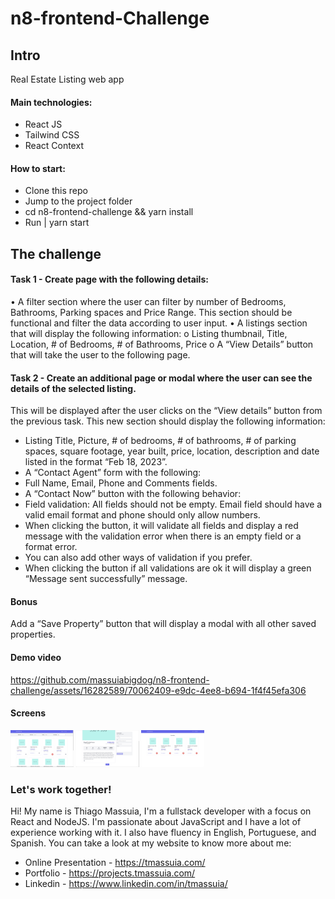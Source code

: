 # n8-frontend-Challenge 

## Intro
Real Estate Listing web app

#### Main technologies:
- React JS
- Tailwind CSS
- React Context

#### How to start:
- Clone this repo
- Jump to the project folder
- cd n8-frontend-challenge && yarn install
- Run | yarn start

## The challenge

#### Task 1 - Create page with the following details:
• A filter section where the user can filter by number of Bedrooms, Bathrooms, Parking
spaces and Price Range. This section should be functional and filter the data according
to user input.
• A listings section that will display the following information:
o Listing thumbnail, Title, Location, # of Bedrooms, # of Bathrooms, Price
o A “View Details” button that will take the user to the following page.

#### Task 2 - Create an additional page or modal where the user can see the details of the selected listing. 

This will be displayed after the user clicks on the “View details” button from the previous task.
This new section should display the following information:

- Listing Title, Picture, # of bedrooms, # of bathrooms, # of parking spaces, square footage, year built,
price, location, description and date listed in the format “Feb 18, 2023”.
- A “Contact Agent” form with the following:
- Full Name, Email, Phone and Comments fields.
- A “Contact Now” button with the following behavior:
- Field validation: All fields should not be empty. Email field should have a valid email
format and phone should only allow numbers.
- When clicking the button, it will validate all fields and display a red message with the
validation error when there is an empty field or a format error.
- You can also add other ways of validation if you prefer.
- When clicking the button if all validations are ok it will display a green “Message sent
successfully” message.

#### Bonus 
Add a “Save Property” button that will display a modal with all other saved properties.

#### Demo video
https://github.com/massuiabigdog/n8-frontend-challenge/assets/16282589/70062409-e9dc-4ee8-b694-1f4f45efa306

#### Screens
<p float="left">
  <img src="./screenshots/screen1.jpeg" width="20%" />
  <img src="./screenshots/screen2.jpeg" width="20%" />
  <img src="./screenshots/screen3.jpeg" width="20%" />
</p>


### Let's work together! 

Hi! My name is Thiago Massuia, I'm a fullstack developer with a focus on React and NodeJS.
I'm passionate about JavaScript and I have a lot of experience working with it.
I also have fluency in English, Portuguese, and Spanish.
You can take a look at my website to know more about me:

- Online Presentation - https://tmassuia.com/
- Portfolio - https://projects.tmassuia.com/
- Linkedin - https://www.linkedin.com/in/tmassuia/
